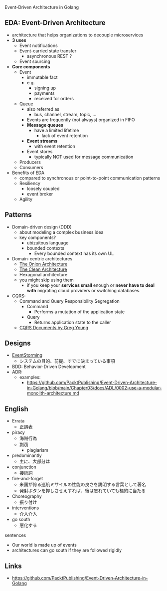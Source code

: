 Event-Driven Architecture in Golang

## EDA: Event-Driven Architecture

- architecture that helps organizations to decouple microservices
- **3 uses**
  - Event notifications
  - Event-carried state transfer
    - asynchronous REST ?
  - Event sourcing
- **Core components**
  - Event
    - immutable fact
    - e.g.
      - signing up
      - payments
      - received for orders
  - Queue
    - also referred as
      - bus, channel, stream, topic, ...
    - Events are frequently (not always) organized in FIFO
    - **Message queues**
      - have a limited lifetime
        - lack of event retention
    - **Event streams**
      - with event retention
    - Event stores
      - typically NOT used for message communication
  - Producers
  - Consumers
- Benefits of EDA
  - compared to synchronous or point-to-point communication patterns
  - Resiliency
    - loosely coupled
    - event broker
  - Agility

## Patterns

- Domain-driven design (DDD)
  - about modeling a complex business idea
  - key components?
    - ubizuitous language
    - bounded contexts
      - Every bounded context has its own UL
- Domain-centric architectures
  - [The Onion Architecture](https://jeffreypalermo.com/2008/07/the-onion-architecture-part-1/)
  - [The Clean Architecture](https://blog.cleancoder.com/uncle-bob/2012/08/13/the-clean-architecture.html)
  - Hexagonal architecture
  - you might skip using them
    - if you keep your **services small** enough or **never have to deal with** migrating cloud providers or switching databases.
- CQRS:
  - Command and Query Responsibility Segregation
    - Command
      - Performs a mutation of the application state
    - Query
      - Returns application state to the caller
  - [CQRS Documents by Greg Young](https://cqrs.files.wordpress.com/2010/11/cqrs_documents.pdf)

## Designs

- [EventStorming](https://blog.kinto-technologies.com/posts/2022-11-01-eventstorming/)
  - システムの目的、前提、すでに決まっている事項
- BDD: Behavior-Driven Development
- ADR: 
  - examples:
    - https://github.com/PacktPublishing/Event-Driven-Architecture-in-Golang/blob/main/Chapter03/docs/ADL/0002-use-a-modular-monolith-architecture.md

## English

- Errata
  - 正誤表
- piracy
  - 海賊行為
  - 剽窃
    - plagiarism
- predominantly
  - 主に、大部分は
- conjunction
  - 接続詞
- fire-and-forget
  - 米国が誇る巡航ミサイルの性能の良さを説明する言葉として著名
  - 発射ボタンを押しさせえすれば、後は忘れていても標的に当たる
- Choreography
  - 振り付け
- interventions
  - 介入介入
- go south
  - 悪化する

sentences

- Our world is made up of events
- architectures can go south if they are followed rigidly

## Links

- https://github.com/PacktPublishing/Event-Driven-Architecture-in-Golang
